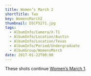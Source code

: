 ```yaml
---
title: Women’s March 2
shortTitle: Two
key: WomensMarch2
thumbnail: DSCF5271.jpg
tags:
  - AlbumInfo/Camera/X-T1
  - AlbumInfo/Location/Austin
  - AlbumInfo/Location/Texas
  - AlbumInfo/Period/Undergraduate
  - AlbumGroup/WomensMarch
date: 2017-01-22T00:00
---
```

These shots continue [Women’s March 1](/albums/womens-march-1).